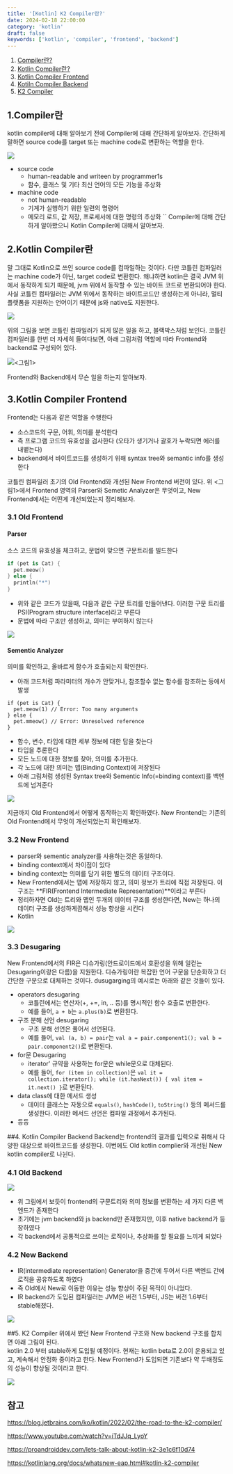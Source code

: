 ```yaml
---
title: '[Kotlin] K2 Compiler란?'
date: 2024-02-18 22:00:00
category: 'kotlin'
draft: false
keywords: ['kotlin', 'compiler', 'frontend', 'backend']
---
```


1. [Compiler란?](#1.compiler란)
2. [Kotlin Compiler란?](#2.kotlin-compiler란)
3. [Kotlin Compiler Frontend](#3.-kotlin-compiler-frontend)
4. [Kotiln Compiler Backend](#4.-kotlin-compiler-backend)
5. [K2 Compiler](#5.-k2-compiler)

## 1.Compiler란
kotlin compiler에 대해 알아보기 전에 Compiler에 대해 간단하게 알아보자.
간단하게 말하면 source code를 target 또는 machine code로 변환하는 역할을 한다.

<img src="../../assets/k2compiler/k2compiler_1.png">

- source code
    - human-readable and writeen by programmer1s
    - 함수, 클래스 및 기타 최신 언어의 모든 기능을 추상화
- machine code
    - not human-readable
    - 기계가 실행하기 위한 일련의 명령어
    - 메모리 로드, 값 저장, 프로세서에 대한 명령의 추상화
``
Compiler에 대해 간단하게 알아봤으니 Kotlin Compiler에 대해서 알아보자.

## 2.Kotlin Compiler란
말 그대로 Kotlin으로 쓰인 source code를 컴파일하는 것이다.
다만 코틀린 컴파일러는 machine code가 아닌, target code로 변환한다. 
왜냐하면 kotlin은 결국 JVM 위에서 동작하게 되기 때문에, jvm 위에서 동작할 수 있는 바이트 코드로 변환되어야 한다.
사실 코틀린 컴파일러는 JVM 위에서 동작하는 바이트코드만 생성하는게 아니라, 멀티플랫폼을 지원하는 언어이기 때문에 js와 native도 지원한다. 

<img src="../../assets/k2compiler/k2compiler_2.png">

위의 그림을 보면 코틀린 컴파일러가 되게 많은 일을 하고, 블랙박스처럼 보인다.
코틀린 컴파일러를 한번 더 자세히 들여다보면, 아래 그림처럼 역할에 따라 Frontend와 backend로 구성되어 있다.

<img src="../../assets/k2compiler/k2compiler_3.png"><그림1>

Frontend와 Backend에서 무슨 일을 하는지 알아보자.

## 3.Kotlin Compiler Frontend
Frontend는 다음과 같은 역할을 수행한다
- 소스코드의 구문, 어휘, 의미를 분석한다
- 즉 프로그램 코드의 유효성을 검사한다 (오타가 생기거나 괄호가 누락되면 에러를 내뱉는다)
- backend에서 바이트코드를 생성하기 위해 syntax tree와 semantic info를 생성한다

코틀린 컴파일러 초기의 Old Frontend와 개선된 New Frontend 버전이 있다.
위 <그림1>에서 Frontend 영역의 Parser와 Semetic Analyzer은 무엇이고, New Frontend에서는 어떤게 개선되었는지 정리해보자. 

### 3.1 Old Frontend
#### Parser
소스 코드의 유효성을 체크하고, 문법이 맞으면 구문트리를 빌드한다
```kotlin
if (pet is Cat) {
  pet.meow()
} else {
  println("*")
}
```
- 위와 같은 코드가 있을때, 다음과 같은 구문 트리를 만들어낸다. 이러한 구문 트리를 PSI(Program structure interface)라고 부른다
- 문법에 따라 구조만 생성하고, 의미는 부여하지 않는다

<img src="../../assets/k2compiler/k2compiler_4.png">

#### Sementic Analyzer
의미를 확인하고, 올바르게 함수가 호출되는지 확인한다.
- 아래 코드처럼 파라미터의 개수가 안맞거나, 참조할수 없는 함수를 참조하는 등에서 발생
```
if (pet is Cat) {
  pet.meow(1) // Error: Too many arguments
} else {
  pet.mmeow() // Error: Unresolved reference
}
```
- 함수, 변수, 타입에 대한 세부 정보에 대한 답을 찾는다
- 타입을 추론한다
- 모든 노드에 대한 정보를 찾아, 의미를 추가한다.
- 각 노드에 대한 의미는 맵(Binding Context)에 저장된다
- 아래 그림처럼 생성된 Syntax tree와 Sementic Info(=binding context)를 백엔드에 넘겨준다

<img src="../../assets/k2compiler/k2compiler_5.png">

지금까지 Old Frontend에서 어떻게 동작하는지 확인하였다. New Frontend는 기존의 Old Frontend에서 무엇이 개선되었는지 확인해보자.

### 3.2 New Frontend
- parser와 sementic analyzer를 사용하는것은 동일하다.
- binding context에서 차이점이 있다
- binding context는 의미를 담기 위한 별도의 데이터 구조이다.
- New Frontend에서는 맵에 저장하지 않고, 의미 정보가 트리에 직접 저장된다. 이 구조는 **FIR(Frontend Intermediate Representation)**이라고 부른다
- 정리하자면 Old는 트리와 맵인 두개의 데이터 구조를 생성한다면, New는 하나의 데이터 구조를 생성하게끔해서 성능 향상을 시킨다
- Kotlin 
  
<img src="../../assets/k2compiler/k2compiler_6.png">

### 3.3 Desugaring
New Frontend에서의 FIR은 디슈가링(안드로이드에서 호환성을 위해 일컫는 Desugaring이랑은 다름)을 지원한다.
디슈가링이란 복잡한 언어 구문을 단순화하고 더 간단한 구문으로 대체하는 것이다.
dusugarging의 예시로는 아래와 같은 것들이 있다.
- operators desugaring
  - 코틀린에서는 연산자(+, +=, in, .. 등)를 명시적인 함수 호출로 변환한다. 
  - 예를 들어, `a + b`는 `a.plus(b)`로 변환된다.
- 구조 분해 선언 desugaring
  - 구조 분해 선언은 풀어서 선언된다. 
  - 예를 들어, `val (a, b) = pair`는 `val a = pair.component1(); val b = pair.component2()`로 변환된다.
- for문 Desugaring
  - iterator' 규약을 사용하는 for문은 while문으로 대체된다. 
  - 예를 들어, `for (item in collection)`은 `val it = collection.iterator(); while (it.hasNext()) { val item = it.next() }`로 변환된다.
- data class에 대한 메서드 생성
  - 데이터 클래스는 자동으로 `equals()`, `hashCode()`, `toString()` 등의 메서드를 생성한다. 이러한 메서드 선언은 컴파일 과정에서 추가된다.
- 등등

##4. Kotlin Compiler Backend
Backend는 frontend의 결과를 입력으로 취해서 다양한 대상으로 바이트코드를 생성한다. 
이번에도 Old kotlin complier와 개선된 New kotlin compiler로 나뉜다.

### 4.1 Old Backend
<img src="../../assets/k2compiler/k2compiler_7.png">

- 위 그림에서 보듯이 frontend의 구문트리와 의미 정보를 변환하는 세 가지 다른 백엔드가 존재한다
- 초기에는 jvm backend와 js backend만 존재했지만, 이후 native backend가 등장하였다
- 각 backend에서 공통적으로 쓰이는 로직이나, 추상화를 할 필요를 느끼게 되었다

### 4.2 New Backend
- IR(intermediate representation) Generator을 중간에 두어서 다른 백엔드 간에 로직을 공유하도록 하였다
- 즉 Old에서 New로 이동한 이유는 성능 향상이 주된 목적이 아니었다.
- IR backend가 도입된 컴파일러는 JVM은 버전 1.5부터, JS는 버전 1.6부터 stable해졌다.

<img src="../../assets/k2compiler/k2compiler_8.png">

##5. K2 Compiler
위에서 봤던 New Frontend 구조와 New backend 구조를 합치면 아래 그림이 된다.  
kotlin 2.0 부터 stable하게 도입될 예정이다. 
현재는 kotlin beta로 2.0이 운용되고 있고, 계속해서 안정화 중이라고 한다.
New Frontend가 도입되면 기존보다 약 두배정도의 성능이 향상될 것이라고 한다.

<img src="../../assets/k2compiler/k2compiler_9.png">

## 참고

https://blog.jetbrains.com/ko/kotlin/2022/02/the-road-to-the-k2-compiler/

https://www.youtube.com/watch?v=iTdJJq_LyoY

https://proandroiddev.com/lets-talk-about-kotlin-k2-3e1c6f10d74

https://kotlinlang.org/docs/whatsnew-eap.html#kotlin-k2-compiler








